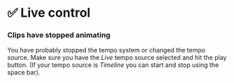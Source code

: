 # ✅ Live control

### Clips have stopped animating

You have probably stopped the tempo system or changed the tempo source. Make sure you have the _Live_ tempo source selected and hit the play button. (If your tempo source is _Timeline_ you can start and stop using the space bar).&#x20;
